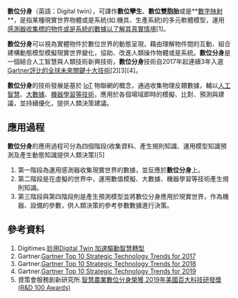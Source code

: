 **數位分身**（英語：Digital twin），可譯作**數位孿生**、**數位雙胞胎**或是**[數字映射](https://zh.wikipedia.org/wiki/數字映射 "wikilink")**，是指某種現實世界物體或是系統(如:機具、生產系統)的多元軟體模型，運用[感測器收集標的物件或是系統的數據以了解其真實情境](https://zh.wikipedia.org/wiki/感測器 "wikilink")\[1\]。

**數位分身**可以視為實體物件於數位世界的動態呈現，藉由理解物件間的互動、組合建構動態模型模擬現實世界變化，協助、改進人類操作物體或是系統。**數位分身**是一個結合人工智慧與人類技術新興技術，**數位分身**技術自2017年起連續3年入選[Gartner評比的全球未來關鍵十大技術](https://zh.wikipedia.org/wiki/Gartner "wikilink")\[2\]\[3\]\[4\]。

**數位分身**的技術發展是基於 [IoT](https://zh.wikipedia.org/wiki/IoT "wikilink") 物聯網的概念，通過收集物理反饋數據，輔以[人工智慧](https://zh.wikipedia.org/wiki/人工智慧 "wikilink")、[大數據](../Page/大數據.md "wikilink")、[機器學習等技術](https://zh.wikipedia.org/wiki/機器學習 "wikilink")，應用於各個場域即時的模擬、比對、預測與建議，並持續優化，提供人類決策建議。

## 應用過程

**數位分身**的應用過程可分為四個階段(收集資料、產生規則知識、運用模型知識預測及產生動態知識提供人類決策)\[5\]

1.  第一階段為運用感測器收集現實世界的數據，並反應於**數位分身**上。
2.  第二階段是在虛擬的世界中，運用數值模擬、大數據、機器學習等技術產生規則知識。
3.  第三階段與第四階段則是產生預測模型並將數位分身應用於現實世界，作為機器、設備的參數，供人類決策的參考參數數據進行決策。

## 參考資料

<references />

1.  Digitimes.[妙用Digital Twin 加速驅動智慧轉型](https://www.digitimes.com.tw/iot/article.asp?cat=158&cat1=20&cat2=10&id=0000510929_m19llbtk1778a9lkqa178)
2.  Gartner.[Gartner Top 10 Strategic Technology Trends for 2017](https://www.gartner.com/smarterwithgartner/gartners-top-10-technology-trends-2017/)
3.  Gartner.[Gartner Top 10 Strategic Technology Trends for 2018](https://www.gartner.com/smarterwithgartner/gartner-top-10-strategic-technology-trends-for-2018/)
4.  Gartner.[Gartner Top 10 Strategic Technology Trends for 2019](https://www.gartner.com/smarterwithgartner/gartner-top-10-strategic-technology-trends-for-2019/)
5.  資策會服務創新研究所.[智慧農業數位分身榮獲 2019年美國百大科技研發獎(R\&D 100 Awards)](https://dsi.iii.org.tw/%e6%9c%8d%e5%89%b5%e6%89%80%e7%a0%94%e7%99%bc%e6%87%89%e7%94%a8/%e6%99%ba%e6%85%a7%e8%be%b2%e6%a5%ad%e6%95%b8%e4%bd%8d%e5%88%86%e8%ba%ab%e6%a6%ae%e7%8d%b2-2019%e5%b9%b4%e7%be%8e%e5%9c%8b%e7%99%be%e5%a4%a7%e7%a7%91%e6%8a%80%e7%a0%94%e7%99%bc%e7%8d%8erd-100-awards/)